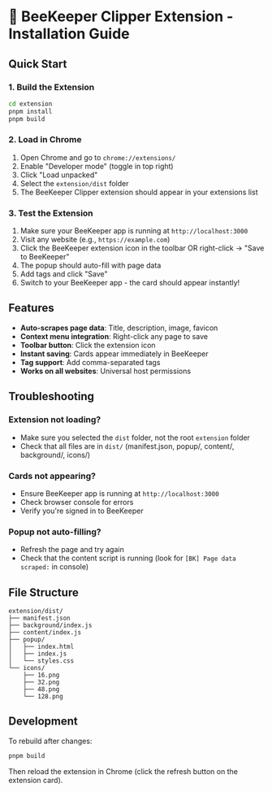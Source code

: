 # 🐝 BeeKeeper Clipper Extension - Installation Guide

## Quick Start

### 1. **Build the Extension**
```bash
cd extension
pnpm install
pnpm build
```

### 2. **Load in Chrome**
1. Open Chrome and go to `chrome://extensions/`
2. Enable "Developer mode" (toggle in top right)
3. Click "Load unpacked"
4. Select the `extension/dist` folder
5. The BeeKeeper Clipper extension should appear in your extensions list

### 3. **Test the Extension**
1. Make sure your BeeKeeper app is running at `http://localhost:3000`
2. Visit any website (e.g., `https://example.com`)
3. Click the BeeKeeper extension icon in the toolbar OR right-click → "Save to BeeKeeper"
4. The popup should auto-fill with page data
5. Add tags and click "Save"
6. Switch to your BeeKeeper app - the card should appear instantly!

## Features

- **Auto-scrapes page data**: Title, description, image, favicon
- **Context menu integration**: Right-click any page to save
- **Toolbar button**: Click the extension icon
- **Instant saving**: Cards appear immediately in BeeKeeper
- **Tag support**: Add comma-separated tags
- **Works on all websites**: Universal host permissions

## Troubleshooting

### Extension not loading?
- Make sure you selected the `dist` folder, not the root `extension` folder
- Check that all files are in `dist/` (manifest.json, popup/, content/, background/, icons/)

### Cards not appearing?
- Ensure BeeKeeper app is running at `http://localhost:3000`
- Check browser console for errors
- Verify you're signed in to BeeKeeper

### Popup not auto-filling?
- Refresh the page and try again
- Check that the content script is running (look for `[BK] Page data scraped:` in console)

## File Structure
```
extension/dist/
├── manifest.json
├── background/index.js
├── content/index.js
├── popup/
│   ├── index.html
│   ├── index.js
│   └── styles.css
└── icons/
    ├── 16.png
    ├── 32.png
    ├── 48.png
    └── 128.png
```

## Development

To rebuild after changes:
```bash
pnpm build
```

Then reload the extension in Chrome (click the refresh button on the extension card).
